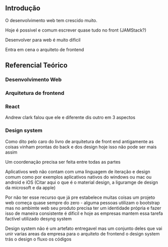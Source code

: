 
## Introdução
O desenvolvimento web tem crescido muito.

Hoje é possivel e comum escrever quase tudo no front (JAMStack?)

Desenvolver para web é muito dificil

Entra em cena o arquiteto de frontend

## Referencial Teórico

### Desenvolvimento Web

### Arquitetura de frontend

### React
Andrew clark falou que ele e diferente dis outro em 3 aspectos

### Design system
Como dito pelo caro do livro de arquitetura de front end antigamente as coisas vinham prontas do back e dos design hoje isso não pode ser mais assim

Um coordenação precisa ser feita entre todas as partes

Aplicativos web não contam com uma linguagem de iteração e design comum como por exemplos aplicativos nativos do windows ou mac ou android e iOS
(Citar aqui o que é o material design, a liguramge de design da microsoft e da apple)

Por não ter esse recurso que já pre estabelece muitas coisas um projeto web começa quase sempre do zero - alguma pessoas utilizam o bootstrap mas no ambimte web seu produto precisa ter um identidade própria e fazer isso de maneira consistente é dificil e hoje as empresas mantem essa tarefa factível utilizado desyng system


Design system não é um  artefato entregavel mas um conjunto deles que vai unir varias areas da empresa para o arquiteto de frontend o design system trás o design o fluxo os códigos 